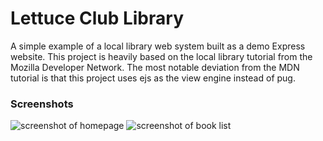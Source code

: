 # Lettuce Club Library
A simple example of a local library web system built as a demo Express website. This project is heavily based on the local library tutorial from the Mozilla Developer Network. The most notable deviation from the MDN tutorial is that this project uses ejs as the view engine instead of pug.

### Screenshots

![screenshot of homepage](/public/images/screenshots/screenshot_home.png?raw=true)
![screenshot of book list](/public/images/screenshots/screenshot_books.png?raw=true)